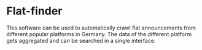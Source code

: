 # Flat-finder

This software can be used to automatically crawl flat announcements from different popular platforms in Germany. The data of the different platform gets aggregated and can be searched in a single interface.
